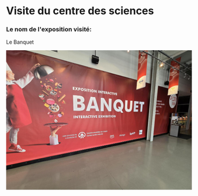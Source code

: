 <h1>Visite du centre des sciences</h1>
<h3>Le nom de l'exposition visité:</h3>
Le Banquet

![photo](medias/entrer_banquet.jpg)
